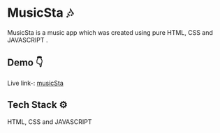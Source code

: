 
# MusicSta 🎶

MusicSta is a music app which was created using pure HTML, CSS and JAVASCRIPT .

## Demo 👇

Live link-: [musicSta](https://song-app-music-sta.netlify.app)


## Tech Stack ⚙️
HTML, CSS and JAVASCRIPT



